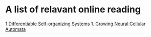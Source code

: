 # A  list of relavant online reading

1.[Differentiable Self-organizing Systems](https://distill.pub/2020/selforg/)
    1. [Growing Neural Cellular Automata](https://distill.pub/2020/growing-ca/)
